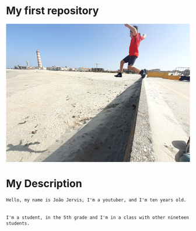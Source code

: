 # My first repository

![](salto_radical_foto.png)

# My Description
    Hello, my name is João Jervis, I'm a youtuber, and I'm ten years old.
  
  
    I'm a student, in the 5th grade and I'm in a class with other nineteen students.
